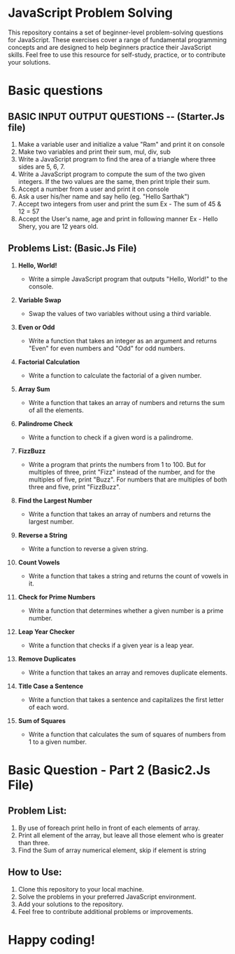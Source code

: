 # JavaScript Problem Solving

This repository contains a set of beginner-level problem-solving questions for JavaScript. These exercises cover a range of fundamental programming concepts and are designed to help beginners practice their JavaScript skills. Feel free to use this resource for self-study, practice, or to contribute your solutions.

# Basic questions 

## BASIC INPUT OUTPUT QUESTIONS -- (Starter.Js file)

1) Make a variable user and initialize a value "Ram" and print it on console
2) Make two variables and print their sum, mul, div, sub
3) Write a JavaScript program to find the area of a triangle where three sides are 5, 6, 7. 
4) Write a JavaScript program to compute the sum of the two given integers. If the two values are the same, then print triple their sum.
5) Accept a number from a user and print it on console
6) Ask a user his/her name and say hello (eg. "Hello Sarthak")
7) Accept two integers from user and print the sum
   Ex - The sum of 45 & 12 = 57
8) Accept the User's name, age and print in following manner
   Ex - Hello Shery, you are 12 years old.

## Problems List: (Basic.Js File)

1. **Hello, World!**
   - Write a simple JavaScript program that outputs "Hello, World!" to the console.

2. **Variable Swap**
   - Swap the values of two variables without using a third variable.

3. **Even or Odd**
   - Write a function that takes an integer as an argument and returns "Even" for even numbers and "Odd" for odd numbers.

4. **Factorial Calculation**
   - Write a function to calculate the factorial of a given number.

5. **Array Sum**
   - Write a function that takes an array of numbers and returns the sum of all the elements.

6. **Palindrome Check**
   - Write a function to check if a given word is a palindrome.

7. **FizzBuzz**
   - Write a program that prints the numbers from 1 to 100. But for multiples of three, print "Fizz" instead of the number, and for the multiples of five, print "Buzz". For numbers that are multiples of both three and five, print "FizzBuzz".

8. **Find the Largest Number**
   - Write a function that takes an array of numbers and returns the largest number.

9. **Reverse a String**
   - Write a function to reverse a given string.

10. **Count Vowels**
    - Write a function that takes a string and returns the count of vowels in it.

11. **Check for Prime Numbers**
    - Write a function that determines whether a given number is a prime number.

12. **Leap Year Checker**
    - Write a function that checks if a given year is a leap year.

13. **Remove Duplicates**
    - Write a function that takes an array and removes duplicate elements.

14. **Title Case a Sentence**
    - Write a function that takes a sentence and capitalizes the first letter of each word.

15. **Sum of Squares**
    - Write a function that calculates the sum of squares of numbers from 1 to a given number.
   
# Basic Question - Part 2 (Basic2.Js File)

## Problem List:         

   1. By use of foreach print hello in front of each elements of array.
   2. Print all element of the array, but leave all those element who is greater than three.
   3. Find the Sum of array numerical element, skip if element is string 

## How to Use:

1. Clone this repository to your local machine.
2. Solve the problems in your preferred JavaScript environment.
3. Add your solutions to the repository.
4. Feel free to contribute additional problems or improvements.

# Happy coding!
